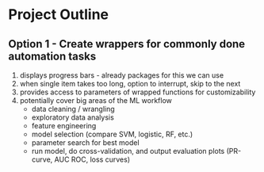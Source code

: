 # Project Outline

## Option 1 - Create wrappers for commonly done automation tasks
 1. displays progress bars - already packages for this we can use
 1. when single item takes too long, option to interrupt, skip to the next
 1. provides access to parameters of wrapped functions for customizability
 1. potentially cover big areas of the ML workflow
    - data cleaning / wrangling
    - exploratory data analysis
    - feature engineering
    - model selection (compare SVM, logistic, RF, etc.)
    - parameter search for best model
    - run model, do cross-validation, and output evaluation plots (PR-curve, AUC ROC, loss curves)
